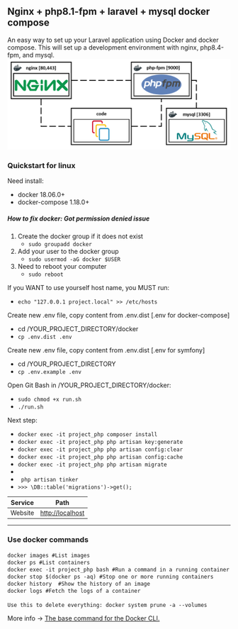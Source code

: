 ## Nginx + php8.1-fpm + laravel + mysql docker compose
An easy way to set up your Laravel application using Docker and docker compose.
This will set up a development environment with nginx, php8.4-fpm, and mysql.
![alt text](docker/schema.png)


### Quickstart for linux

Need install:
- docker 18.06.0+
- docker-compose 1.18.0+

##### How to fix docker: Got permission denied issue
1. Create the docker group if it does not exist
    - ```sudo groupadd docker```
2. Add your user to the docker group
    - ```sudo usermod -aG docker $USER```
3. Need to reboot your computer
    - ```sudo reboot```

If you WANT to use yourself host name, you MUST run:
- ```echo "127.0.0.1 project.local" >> /etc/hosts```

Create new .env file, copy content from .env.dist [.env for docker-compose]
- cd /YOUR_PROJECT_DIRECTORY/docker
- ```cp .env.dist .env```

Create new .env file, copy content from .env.dist [.env for symfony]
- cd /YOUR_PROJECT_DIRECTORY
- ```cp .env.example .env```

Open Git Bash in /YOUR_PROJECT_DIRECTORY/docker:
- ```sudo chmod +x run.sh ```
- ```./run.sh```

Next step:
* ```docker exec -it project_php composer install```
* ```docker exec -it project_php php artisan key:generate```
* ```docker exec -it project_php php artisan config:clear```
* ```docker exec -it project_php php artisan config:cache```
* ```docker exec -it project_php php artisan migrate```
* 
* ``` php artisan tinker```
* ```>>> \DB::table('migrations')->get();```

| Service      | Path                    |
| ------------ | ----------------------- |
| Website      | [http://localhost](http://localhost)| 

___
### Use docker commands
    docker images #List images
    docker ps #List containers
    docker exec -it project_php bash #Run a command in a running container
    docker stop $(docker ps -aq) #Stop one or more running containers
    docker history	#Show the history of an image
    docker logs	#Fetch the logs of a container
    
    Use this to delete everything: docker system prune -a --volumes

More info -> [The base command for the Docker CLI.](https://docs.docker.com/engine/reference/commandline/docker/)
